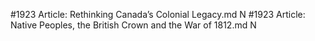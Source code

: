 #1923
Article: Rethinking Canada’s Colonial Legacy.md N
#1923
Article: Native Peoples, the British Crown and the War of 1812.md N
